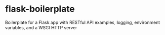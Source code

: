 # flask-boilerplate
Boilerplate for a Flask app with RESTful API examples, logging, environment variables, and a WSGI HTTP server
